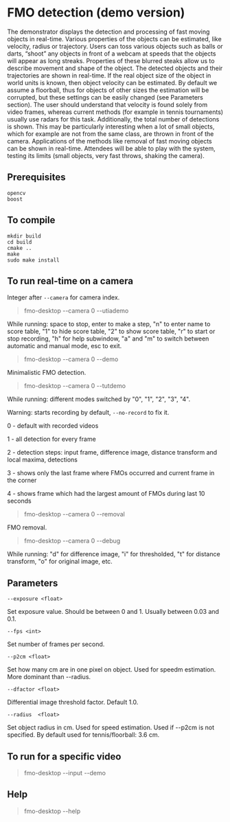 # FMO detection (demo version)

The demonstrator displays the detection and processing of fast moving objects in real-time.
Various properties of the objects can be estimated, like velocity, radius or trajectory.
Users can toss various objects such as balls or darts, “shoot” any objects in front of a webcam
at speeds that the objects will appear as long streaks. Properties of these blurred steaks allow
us to describe movement and shape of the object. The detected objects and their trajectories
are shown in real-time. If the real object size of the object in world units is known, then object
velocity can be estimated. By default we assume a floorball, thus for objects of other sizes the
estimation will be corrupted, but these settings can be easily changed (see Parameters section). The user should
understand that velocity is found solely from video frames, whereas current methods (for
example in tennis tournaments) usually use radars for this task.
Additionally, the total number of detections is shown. This may be particularly interesting when a
lot of small objects, which for example are not from the same class, are thrown in front of the
camera.
Applications of the methods like removal of fast moving objects can be shown in real-time.
Attendees will be able to play with the system, testing its limits (small objects, very fast throws,
shaking the camera).

## Prerequisites
```
opencv 
boost
```

## To compile
```
mkdir build
cd build
cmake ..
make
sudo make install
```

## To run real-time on a camera 
Integer after `--camera` for camera index.

> fmo-desktop --camera 0 --utiademo

While running: space to stop, enter to make a step, "n" to enter name to score table, "1" to hide score table, "2" to show score table, "r" to start or stop recording, "h" for help subwindow, "a" and "m" to switch between automatic and manual mode, esc to exit.

> fmo-desktop --camera 0 --demo

Minimalistic FMO detection.

> fmo-desktop --camera 0 --tutdemo

While running: different modes switched by "0", "1", "2", "3", "4". 

Warning: starts recording by default, `--no-record` to fix it.

0 - default with recorded videos

1 - all detection for every frame

2 - detection steps: input frame, difference image, distance transform and local maxima, detections

3 - shows only the last frame where FMOs occurred and current frame in the corner

4 - shows frame which had the largest amount of FMOs during last 10 seconds

> fmo-desktop --camera 0 --removal

FMO removal.

> fmo-desktop --camera 0 --debug

While running: "d" for difference image, "i" for thresholded, "t" for distance transform, "o" for original image, etc.
 
  
## Parameters

`--exposure <float> `

Set exposure value. Should be between 0 and 1. Usually between 0.03 and 0.1.

`--fps <int>`

Set number of frames per second.

`--p2cm <float>`

Set how many cm are in one pixel on object. Used for speedm estimation. More dominant than --radius.
            
`--dfactor <float>`

Differential image threshold factor. Default 1.0.

`--radius  <float> `

Set object radius in cm. Used for speed estimation. Used if --p2cm is not specified. By default used for tennis/floorball: 3.6 cm.


## To run for a specific video
> fmo-desktop --input <path> --demo
  
## Help
> fmo-desktop --help

